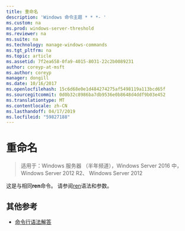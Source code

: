 ```yaml
---
title: 重命名
description: 'Windows 命令主题 * * *- '
ms.custom: na
ms.prod: windows-server-threshold
ms.reviewer: na
ms.suite: na
ms.technology: manage-windows-commands
ms.tgt_pltfrm: na
ms.topic: article
ms.assetid: 7f2ea658-0fa9-4015-8031-22c2b0089231
author: coreyp-at-msft
ms.author: coreyp
manager: dongill
ms.date: 10/16/2017
ms.openlocfilehash: 15c6d68e0e1d484274275af5498119a113bcd65f
ms.sourcegitcommit: 0d0b32c8986ba7db9536e0b8648d4ddf9b03e452
ms.translationtype: MT
ms.contentlocale: zh-CN
ms.lasthandoff: 04/17/2019
ms.locfileid: "59827188"
---
```

# <a name="rename"></a>重命名

>适用于：Windows 服务器 （半年频道），Windows Server 2016 中，Windows Server 2012 R2、 Windows Server 2012

这是与相同**ren**命令。
请参阅[ren](ren.md)语法和参数。
## <a name="additional-references"></a>其他参考
-   [命令行语法解答](command-line-syntax-key.md)


